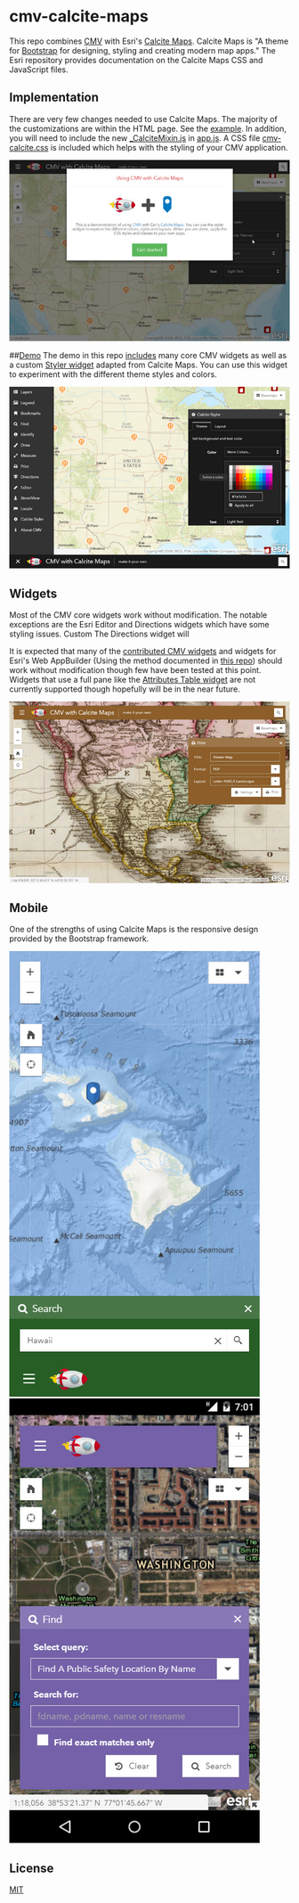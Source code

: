 # cmv-calcite-maps

This repo combines [CMV](https://github.com/cmv/cmv-app) with Esri's [Calcite Maps](https://github.com/esri/calcite-maps/). Calcite Maps is "A theme for [Bootstrap](https://www.getbootstrap.com/) for designing, styling and creating modern map apps." The Esri repository provides documentation on the Calcite Maps CSS and JavaScript files.

## Implementation
There are very few changes needed to use Calcite Maps. The majority of the customizations are within the HTML page. See the [example](./demo.html). In addition, you will need to include the new [_CalciteMixin.js](./config/_CalciteMixin.js) in [app.js](./config/app.js). A CSS file [cmv-calcite.css](./css/cmv-calcite.css) is included which helps with the styling of your CMV application.

<img src="images/cmv-calcite-maps1.jpg">

##[Demo](https://cmv.github.io/cmv-calcite-maps/demo.html)
The demo in this repo [includes](./config/viewer.js) many core CMV widgets as well as a custom [Styler widget](widgets/CalciteStyler.js) adapted from Calcite Maps. You can use this widget to experiment with the different theme styles and colors.

<img src="images/cmv-calcite-maps2.jpg">

## Widgets
Most of the CMV core widgets work without modification. The notable exceptions are the Esri Editor and Directions widgets which have some styling issues. Custom The Directions widget will 

It is expected that many of the [contributed CMV widgets](https://github.com/cmv/cmv-contrib-widgets) and widgets for Esri's Web AppBuilder (Using the method documented in [this repo](https://github.com/cmv/cmv-wab-widgets)) should work without modification though few have been tested at this point. Widgets that use a full pane like the [Attributes Table widget](https://github.com/tmcgee/cmv-widgets#attributes-tables) are not currently supported though hopefully will be in the near future.

<img src="images/cmv-calcite-maps3.jpg">

## Mobile
One of the strengths of using Calcite Maps is the responsive design provided by the Bootstrap framework.

<img src="images/cmv-calcite-maps4.jpg">

<img src="images/cmv-calcite-maps5.jpg">

## License

[MIT](LICENSE.md)

